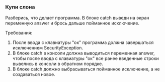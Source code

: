 
### Купи слона

Разберись, что делает программа.
В блоке catch выведи на экран переменную answer и брось дальше пойманное исключение.


Требования:
1.	После ввода с клавиатуры &quot;ок&quot; программа должна завершаться исключением SecurityException.
2.	В блоке catch в консоли должна выводиться переменная answer, чтобы после ввода с клавиатуры &quot;ок&quot; все ранее введенные строки вывелись в консоли в обратном порядке.
3.	В блоке catch должно выбрасываться пойманное исключение, а не создаваться новое.


